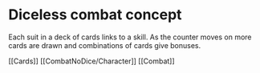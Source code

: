 # Diceless combat concept

Each suit in a deck of cards links to a skill. As the counter moves on more cards are drawn and combinations of cards give bonuses.

[[Cards]]
[[CombatNoDice/Character]]
[[Combat]]